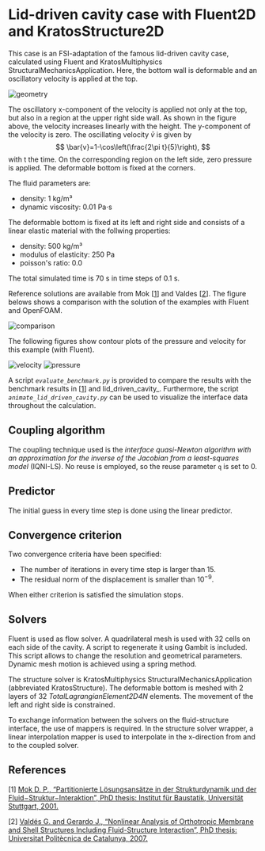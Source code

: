 # Lid-driven cavity case with Fluent2D and KratosStructure2D

This case is an FSI-adaptation of the famous lid-driven cavity case, calculated using Fluent and KratosMultiphysics StructuralMechanicsApplication.
Here, the bottom wall is deformable and an oscillatory velocity is applied at the top.

![geometry](images/lid_driven_cavity_geometry.svg "Geometry and boundary conditions of the lid-driven cavity case")

The oscillatory x-component of the velocity is applied not only at the top, but also in a region at the upper right side wall.
As shown in the figure above, the velocity increases linearly with the height. The y-component of the velocity is zero.
The oscillating velocity $\bar{v}$ is given by
$$
\bar{v}=1-\cos\left(\frac{2\pi t}{5}\right),
$$
with t the time.
On the corresponding region on the left side, zero pressure is applied.
The deformable bottom is fixed at the corners.

The fluid parameters are:

-   density: 1 kg/m³
-   dynamic viscosity: 0.01 Pa$\cdot$s

The deformable bottom is fixed at its left and right side and consists of a linear elastic material with the follwing properties:

-   density: 500 kg/m³
-   modulus of elasticity: 250 Pa
-   poisson's ratio: 0.0

The total simulated time is 70 s in time steps of 0.1 s.

Reference solutions are available from Mok [[1](#1)] and Valdes [[2](#2)].
The figure belows shows a comparison with the solution of the examples with Fluent and OpenFOAM.

![comparison](images/lid_driven_cavity_comparison_fluent.png "Comparison of y-displacement of the central point of the flexible bottom with the reference solutions")


The following figures show contour plots of the pressure and velocity for this example (with Fluent).

![velocity](images/lid_driven_cavity_velocity_fluent.gif "Animation of velocity produced with Fluent")
![pressure](images/lid_driven_cavity_pressure_fluent.gif "Animation of pressure produced with Fluent")

A script _`evaluate_benchmark.py`_ is provided to compare the results with the benchmark results in [[1](#1)] and lid_driven_cavity_.
Furthermore, the script _`animate_lid_driven_cavity.py`_ can be used to visualize the interface data throughout the calculation.

## Coupling algorithm

The coupling technique used is the *interface quasi-Newton algorithm with an approximation for the inverse of the Jacobian from a least-squares model* (IQNI-LS).
No reuse is employed, so the reuse parameter `q` is set to 0.

## Predictor

The initial guess in every time step is done using the linear predictor.

## Convergence criterion

Two convergence criteria have been specified:

-   The number of iterations in every time step is larger than 15.
-   The residual norm of the displacement is smaller than $10^{-9}$.

When either criterion is satisfied the simulation stops.

## Solvers

Fluent is used as flow solver.
A quadrilateral mesh is used with 32 cells on each side of the cavity.
A script to regenerate it using Gambit is included. This script allows to change the resolution and geometrical parameters.
Dynamic mesh motion is achieved using a spring method.

The structure solver is KratosMultiphysics StructuralMechanicsApplication (abbreviated KratosStructure).
The deformable bottom is meshed with 2 layers of 32 _TotalLagrangianElement2D4N_ elements.
The movement of the left and right side is constrained.

To exchange information between the solvers on the fluid-structure interface, the use of mappers is required.
In the structure solver wrapper, a linear interpolation mapper is used to interpolate in the x-direction from and to the coupled solver.

## References
<a id="1">[1]</a>
[Mok D. P., “Partitionierte Lösungsansätze in der Strukturdynamik und der Fluid−Struktur−Interaktion”, PhD thesis: Institut für Baustatik, Universität Stuttgart, 2001.](https://elib.uni-stuttgart.de/handle/11682/164)

<a id="2">[2]</a>
[Valdés G. and Gerardo J., “Nonlinear Analysis of Orthotropic Membrane and Shell Structures Including Fluid-Structure Interaction”, PhD thesis: Universitat Politècnica de Catalunya, 2007.](https://www.tdx.cat/handle/10803/6866)